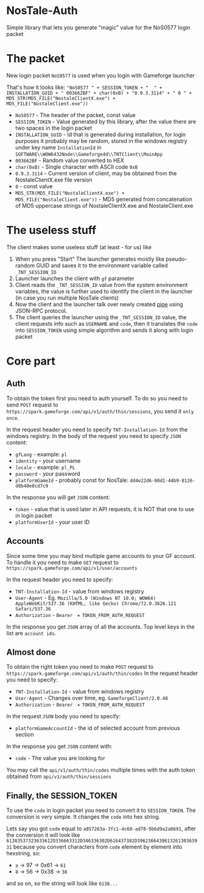 # NosTale-Auth
Simple library that lets you generate "magic" value for the NoS0577 login packet

# The packet
New login packet `NoS0577` is used when you login with Gameforge launcher

That's how it looks like:
`"NoS0577 " + SESSION_TOKEN + "  " + INSTALLATION_GUID + " 003662BF" + char(0xB) + "0.9.3.3114" + " 0 " + MD5_STR(MD5_FILE("NostaleClientX.exe") + MD5_FILE("NostaleClient.exe"))`

* `NoS0577` - The header of the packet, const value
* `SESSION_TOKEN` - Value generated by this library, after the value there are two spaces in the login packet
* `INSTALLATION_GUID` - Id that is generated during installation, for login purposes it probably may be random, stored in the windows registry under key name `InstallationId` in `SOFTWARE\\WOW6432Node\\Gameforge4d\\TNTClient\\MainApp`
* `003662BF` - Random value converted to HEX
* `char(0xB)` - Single character with ASCII code `0xB`
* `0.9.3.3114` - Current version of client, may be obtained from the NostaleClientX.exe file version
* `0` - const value
* `MD5_STR(MD5_FILE("NostaleClientX.exe") + MD5_FILE("NostaleClient.exe"))` - MD5 generated from concatenation of MD5 uppercase strings of NostaleClientX.exe and NostaleClient.exe 

# The useless stuff

The client makes some useless stuff (at least - for us) like

1. When you press "Start" The launcher generates mostly like pseudo-random GUID and saves it to the environment variable called `_TNT_SESSION_ID`
2. Launcher launches the client with `gf` parameter
3. Client reads the `_TNT_SESSION_ID` value from the system environment variables, the value is further used to identify the client in the launcher (in case you run multiple NosTale clients)
4. Now the client and the launcher talk over newly created [pipe](https://docs.microsoft.com/en-us/windows/desktop/ipc/pipes) using JSON-RPC protocol.
5. The client queries the launcher using the `_TNT_SESSION_ID` value, the client requests info such as `USERNAME` and `code`, then it translates the `code` into `SESSION_TOKEN` using simple algorithm and sends it along with login packet

# Core part

## Auth

To obtain the token first you need to auth yourself. To do so you need to send `POST` request to `https://spark.gameforge.com/api/v1/auth/thin/sessions`, you send it `only once`.

In the request header you need to specify `TNT-Installation-Id` from the windows registry.
In the body of the request you need to specify `JSON` content:
* `gfLang` - example: `pl`
* `identity` - your username
* `locale` - example: `pl_PL`
* `password` - your password
* `platformGameId` - probably const for NosTale: `dd4e22d6-00d1-44b9-8126-d8b40e0cd7c9`

In the response you will get `JSON` content:
* `token` - value that is used later in API requests, it is NOT that one to use in login packet
* `platformUserId` - your user ID

## Accounts

Since some time you may bind multiple game accounts to your GF account. To handle it you need to make `GET` request to `https://spark.gameforge.com/api/v1/user/accounts`

In the request header you need to specify:
* `TNT-Installation-Id` - value from windows registry
* `User-Agent` - Eg. `Mozilla/5.0 (Windows NT 10.0; WOW64) AppleWebKit/537.36 (KHTML, like Gecko) Chrome/72.0.3626.121 Safari/537.36`
* `Authorization` - `Bearer ` + `TOKEN_FROM_AUTH_REQUEST`

In the response you get `JSON` array of all the accounts. Top level keys in the list are `account ids`.

## Almost done

To obtain the right token you need to make `POST` request to `https://spark.gameforge.com/api/v1/auth/thin/codes`
In the request header you need to specify:
* `TNT-Installation-Id` - value from windows registry
* `User-Agent` - Changes over time, eg. `GameforgeClient/2.0.48`
* `Authorization` - `Bearer ` + `TOKEN_FROM_AUTH_REQUEST`

In the request `JSON` body you need to specify:
* `platformGameAccountId` - the id of selected account from previous section

In the response you get `JSON` content with:
* `code` - The value you are looking for 

You may call the `api/v1/auth/thin/codes` multiple times with the auth token obtained from `api/v1/auth/thin/sessions`

## Finally, the SESSION_TOKEN

To use the `code` in login packet you need to convert it to `SESSION_TOKEN`. The conversion is very simple. It changes the `code` into hex string.

Lets say you got `code` equal to `a857263a-3fc1-4c60-ad78-9b6d9a2a0691`, after the conversion it will look like `61383537323633612D336663312D346336302D616437382D396236643961326130363931` because you convert characters from `code` element by element into hexstring, so:
* `a` -> 97 -> 0x61 -> `61`
* `8` -> 56 -> 0x38 -> `38`

and so on, so the string will look like `6138...`
